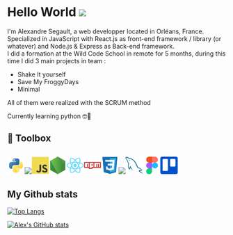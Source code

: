 # Hello World <img src="https://raw.githubusercontent.com/MartinHeinz/MartinHeinz/master/wave.gif" width="30px"> 

I'm Alexandre Segault, a web developper located in Orléans, France. Specialized in JavaScript with React.js as front-end framework / library (or whatever) and Node.js & Express as Back-end framework.<br/>
I did a formation at the Wild Code School in remote for 5 months, during this time I did 3 main projects in team :
- Shake It yourself
- Save My FroggyDays
- Minimal

All of them were realized with the SCRUM method

Currently learning python 🤓🐍 

## 🧰 Toolbox 

<img src="https://github.com/devicons/devicon/blob/master/icons/python/python-original.svg" width="40px"><img src ="https://cdn.icon-icons.com/icons2/2107/PNG/512/file_type_kivy_icon_130489.png" width="40px"><img src ="https://github.com/devicons/devicon/blob/master/icons/javascript/javascript-original.svg" width="40px"><img src ="https://github.com/devicons/devicon/blob/master/icons/nodejs/nodejs-original.svg" width="40px"><img src ="https://github.com/devicons/devicon/blob/master/icons/react/react-original.svg" width="40px"><img src ="https://github.com/devicons/devicon/blob/master/icons/npm/npm-original-wordmark.svg" width="40px"><img src ="https://github.com/devicons/devicon/blob/master/icons/css3/css3-original.svg" width="40px"><img src ="https://cdn.icon-icons.com/icons2/2107/PNG/512/file_type_kivy_icon_130489.png" width="40px"><img src ="https://github.com/devicons/devicon/blob/master/icons/mysql/mysql-original.svg" width="40px"><img src="https://github.com/devicons/devicon/blob/master/icons/figma/figma-original.svg" width="40px"><img src="https://github.com/devicons/devicon/blob/master/icons/trello/trello-plain.svg" width="40px">
---

## My Github stats 

[![Top Langs](https://github-readme-stats.vercel.app/api/top-langs/?username=alexandresegault&hide=java,html,css&theme=highcontrast)](https://github.com/anuraghazra/github-readme-stats)

[![Alex's GitHub stats](https://github-readme-stats.vercel.app/api?username=alexandresegault&theme=dracula)](https://github.com/anuraghazra/github-readme-stats)
